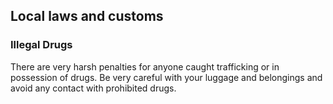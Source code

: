 ## Local laws and customs

### **Illegal Drugs**

There are very harsh penalties for anyone caught trafficking or in possession of drugs. Be very careful with your luggage and belongings and avoid any contact with prohibited drugs.